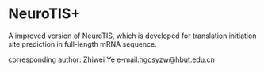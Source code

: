 # NeuroTIS+

A improved version of NeuroTIS, which is developed for translation initiation site prediction in full-length mRNA sequence.


corresponding author: Zhiwei Ye
e-mail:hgcsyzw@hbut.edu.cn
